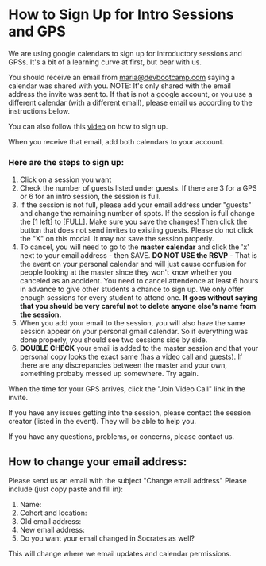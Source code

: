 # How to Sign Up for Intro Sessions and GPS

We are using google calendars to sign up for introductory sessions and GPSs. It's a bit of a learning curve 
at first, but bear with us. 

You should receive an email from maria@devbootcamp.com saying a calendar was shared with you. NOTE: It's only
shared with the email address the invite was sent to. If that is not a google account, or you use a different
calendar (with a different email), please email us according to the instructions below. 

You can also follow this [video](http://vimeo.com/92005818) on how to sign up. 

When you receive that email, add both calendars to your account. 

### Here are the steps to sign up:
1. Click on a session you want
2. Check the number of guests listed under guests. If there are 3 for a GPS or 6 for an intro session, the session is full. 
3. If the session is not full, please add your email address under "guests" and change the remaining number of spots.
If the session is full change the [1 left] to [FULL]. Make sure you save the changes! Then click the button that does not send invites to existing guests. Please do not click the "X" on this modal. It may not save the session properly.
4. To cancel, you will need to go to the **master calendar** and click the 'x' next to your email address - then SAVE. 
**DO NOT USE the RSVP** - That is the event on your personal calendar and will just cause confusion for people looking 
at the master since they won't know whether you canceled as an accident.  You need to cancel attendence at least 6 hours in advance to
give other students a chance to sign up. We only offer enough sessions for every student to attend one. 
**It goes without saying that you should be very careful not to delete anyone else's name from the session.**
5. When you add your email to the session, you will also have the same session appear on your personal 
gmail calendar. So if everything was done properly, you should see two sessions side by side.
6. **DOUBLE CHECK** your email is added to the master session and that your personal copy looks the exact same (has a video call and guests). If there are any discrepancies between the master and your own, something probaby messed up somewhere. Try again. 

When the time for your GPS arrives, click the "Join Video Call" link in the invite. 

If you have any issues getting into the session, please contact the session creator (listed in the event). They will be able to help you.

If you have any questions, problems, or concerns, please contact us.

## How to change your email address:
Please send us an email with the subject "Change email address"
Please include (just copy paste and fill in):

1. Name:
2. Cohort and location:
3. Old email address:
4. New email address:
5. Do you want your email changed in Socrates as well? 

This will change where we email updates and calendar permissions. 
